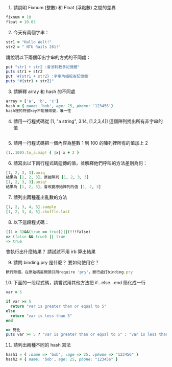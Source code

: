 1. 請說明 Fixnum (整數) 和 Float (浮點數) 之間的差異
  ```ruby
  fixnum = 10
  float = 10.03
  ```

2. 今天有兩個字串：
  ```ruby
  str1 = "Hallo Welt!"
  str2 = " NTU Rails 261!"
  ```
請說明以下兩個印出字串的方式的不同處：
  ```ruby
  put "str1 + str2 :會消耗教多記憶體"
  puts str1 + str2
  put '#{str1 + str2} :字串內插較省記憶體'
  puts "#{str1 + str2}"
  ```

3. 請解釋 array 和 hash 的不同處
  ```ruby
  array = ['a', 'b', 'c']
  hash = { name: 'bob', age: 25, phone: '123456'}
  hash裡的符號key不能被改變，唯一性
  ```

4. 請用一行程式碼從 [1, "a string", 3.14, [1,2,3,4]] 這個陣列找出所有非字串的值
  ```ruby

  ```

5. 請用一行程式碼把一個內容為整數 1 到 100 的陣列裡所有的值加上 2
  ```ruby
  (1..100).to_a.map! { |x| x + 2 }
  ```

6. 請寫出以下兩行程式碼迴傳的值，並解釋他們呼叫的方法差別為何：
  ```ruby
  [1, 2, 3, 3].uniq
  結果為 [1, 2, 3]，原始陣列 [1, 2, 3, 3]
  [1, 2, 3, 3].uniq!
  結果為 [1, 2, 3]，會改變原始陣列的值 [1, 2, 3]
  ```

7. 請列出兩種產出亂數的方法
  ```ruby
  [1, 2, 3, 4, 5].sample
  [1, 2, 3, 4, 5].shuffle.last
  ```

8. 以下這段程式碼：
  ```ruby
  ((1 > 3)&&(true == true))||(!!!false)
  => (false && true) || true
  => true
  ```
  會執行出什麼結果？ 請試試不用 irb 算出結果

9. 請問 binding.pry 是什麼？ 要如何使用它？
  ```ruby
  斷行除錯，在原始碼最開頭引用require 'pry'，斷行處打binding.pry
  ```

10. 下面的一段程式碼，請嘗試用其他方法把 if...else...end 簡化成一行

  ```ruby
  var = 5

  if var >= 5
    return "var is greater than or equal to 5"
  else
    return "var is less than 5"
  end

  => 簡化
  puts var >= 5 ? "var is greater than or equal to 5" : "var is less than 5"
  ```

11. 請列出兩種不同的 hash 寫法
  ```ruby
  hash1 = { :name => 'bob', :age => 25, :phone => "123456" }
  hash2 = { name: 'bob', age: 25, phone: "123456" }
  ```

